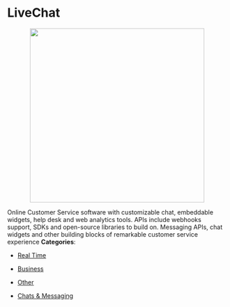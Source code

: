 # LiveChat

<p align="center">
    <img width="400" src="https://raw.githubusercontent.com/awesome-apis/awesome-apis/apis/livechat/logo_256x256.png" />
</p>


Online Customer Service software with customizable chat, embeddable widgets, help desk and web analytics tools.  APIs include webhooks support, SDKs and open-source libraries to build on. Messaging APIs, chat widgets and other building blocks of remarkable customer service experience
**Categories**:

- [Real Time](https://github/awesome-apis/awesome-apis#real-time)

- [Business](https://github/awesome-apis/awesome-apis#business)

- [Other](https://github/awesome-apis/awesome-apis#other)

- [Chats & Messaging](https://github/awesome-apis/awesome-apis#chats-and-messaging)






